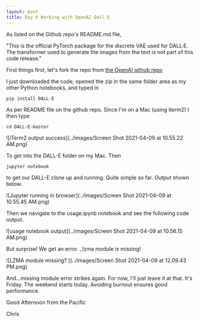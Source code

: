 ```yaml
---
layout: post
title: Day 6 Working with OpenAI Dall-E 
---
```


As listed on the Github repo's README.md file, 


"This is the official PyTorch package for the discrete VAE used for DALL·E. 
The transformer used to generate the images from the text is not part of this code release."


First things first, let's fork the repo from [the OpenAI github repo](https://github.com/openai/DALL-E)


I just downloaded the code, opened the zip in the same folder area as my other Python notebooks, and typed in 


`pip install DALL-E`


As per README file on the github repo. Since I'm on a Mac (using iterm2) I then type


`cd DALL-E-master`


![iTerm2 output success](../images/Screen Shot 2021-04-09 at 10.55.22 AM.png)


To get into the DALL-E folder on my Mac. Then 


`jupyter notebook`


to get our DALL-E clone up and running. Quite simple so far. Output shown below.


![Jupyter running in browser](../images/Screen Shot 2021-04-09 at 10.55.45 AM.png)


Then we navigate to the usage.ipynb notebook and see the following code output.


![usage notebook output](../images/Screen Shot 2021-04-09 at 10.56.15 AM.png)


But surprise! We get an error. _lzma module is missing!


![LZMA module missing? ](../images/Screen Shot 2021-04-09 at 12.09.43 PM.png)


And...missing module error strikes again. For now, I'll just leave it at that. It's Friday. The weekend starts today. Avoiding burnout ensures good performance.


Good Afternoon from the Pacific


Chris
